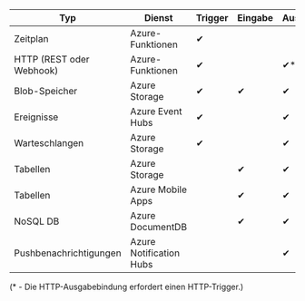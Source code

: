 Typ | Dienst | Trigger | Eingabe | Ausgabe 
-----|---------|---------|-------|--------
Zeitplan | Azure-Funktionen | &#10004; | | 
HTTP (REST oder Webhook) | Azure-Funktionen | &#10004; | | &#10004;*
Blob-Speicher | Azure Storage | &#10004; | &#10004; | &#10004; 
Ereignisse | Azure Event Hubs | &#10004; | | &#10004;
Warteschlangen | Azure Storage | &#10004; | | &#10004;
Tabellen | Azure Storage | | &#10004; | &#10004;
Tabellen | Azure Mobile Apps | | &#10004; | &#10004;
NoSQL DB | Azure DocumentDB | | &#10004; | &#10004;
Pushbenachrichtigungen | Azure Notification Hubs | | | &#10004;

(* - Die HTTP-Ausgabebindung erfordert einen HTTP-Trigger.)

<!---HONumber=AcomDC_0608_2016-->